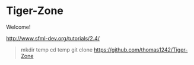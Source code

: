 # Tiger-Zone

Welcome!

http://www.sfml-dev.org/tutorials/2.4/

> mkdir temp 
> cd temp
> git clone https://github.com/thomas1242/Tiger-Zone
